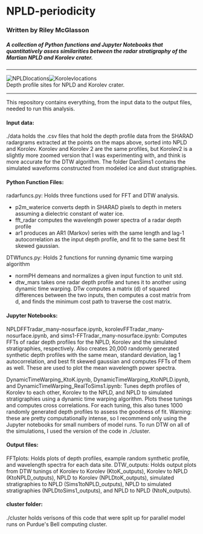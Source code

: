# NPLD-periodicity

### Written by Riley McGlasson

##### A collection of Python functions and Jupyter Notebooks that quantitatively asses similarities between the radar stratigraphy of the Martian NPLD and Korolev crater.

---

![NPLDlocations](https://user-images.githubusercontent.com/34108989/156832352-bbfc1187-7a5d-40b7-8892-044fdcb08997.png)![Korolevlocations](https://user-images.githubusercontent.com/34108989/156836781-d7c40b29-2bc3-4161-8865-e8c086517cbc.png)  
Depth profile sites for NPLD and Korolev crater.

---

This repository contains everything, from the input data to the output files, needed to run this analysis.

#### Input data:
./data holds the .csv files that hold the depth profile data from the SHARAD radargrams extracted at the points on the maps above, sorted into NPLD and Korolev. Korolev and Korolev 2 are the same profiles, but Korolev2 is a slightly more zoomed version that I was experimenting with, and think is more accurate for the DTW algorithm. The folder DanSims1 contains the simulated waveforms constructed from modeled ice and dust stratigraphies.

#### Python Function Files:
radarfuncs.py: Holds three functions used for FFT and DTW analysis. 
- p2m_waterice converts depth in SHARAD pixels to depth in meters assuming a dielectric constant of water ice.
- fft_radar computes the wavelength power spectra of a radar depth profile
- ar1 produces an AR1 (Markov) series with the same length and lag-1 autocorrelation as the input depth profile, and fit to the same best fit skewed gaussian.

DTWfuncs.py: Holds 2 functions for running dynamic time warping algorithm
- normPH demeans and normalizes a given input function to unit std.
- dtw_mars takes one radar depth profile and tunes it to another using dynamic time warping. DTw computes a matrix (d) of squared differences between the two inputs, then computes a cost matrix from d, and finds the minimum cost path to traverse the cost matrix.

#### Jupyter Notebooks:
NPLDFFTradar_many-nosurface.ipynb, korolevFFTradar_many-nosurface.ipynb, and sims1-FFTradar_many-nosurface.ipynb: Computes FFTs of radar depth profiles for the NPLD, Korolev and the simulated stratigraphies, respectively. Also creates 20,000 randomly generated synthetic depth profiles with the same mean, standard deviation, lag 1 autocorrelation, and best fit skewed gaussian and computes FFTs of them as well. These are used to plot the mean wavelength power spectra.  

DynamicTimeWarping_KtoK.ipynb, DynamicTimeWarping_KtoNPLD.ipynb, and DynamicTimeWarping_RealToSims1.ipynb: Tunes depth profiles of Korolev to each other, Korolev to the NPLD, and NPLD to simulated stratigraphies using a dynamic time warping algorithm. Plots these tunings and computes cross correlations. For each tuning, this also tunes 1000 randomly generated depth profiles to assess the goodness of fit. Warning: these are pretty computationally intense, so I recommend only using the Jupyter notebooks for small numbers of model runs. To run DTW on all of the simulations, I used the version of the code in ./cluster.

#### Output files:
FFTplots: Holds plots of depth profiles, example random synthetic profile, and wavelength spectra for each data site.
DTW_outputs: Holds output plots from DTW tunings of Korolev to Korolev (KtoK_outputs), Korolev to NPLD (KtoNPLD_outputs), NPLD to Korolev (NPLDtoK_outputs), simulated stratigraphies to NPLD (Sims1toNPLD_outputs), NPLD to simulated stratigraphies (NPLDtoSims1_outputs), and NPLD to NPLD (NtoN_outputs).

#### cluster folder:
./cluster holds verisons of this code that were split up for parallel model runs on Purdue's Bell computing cluster.


